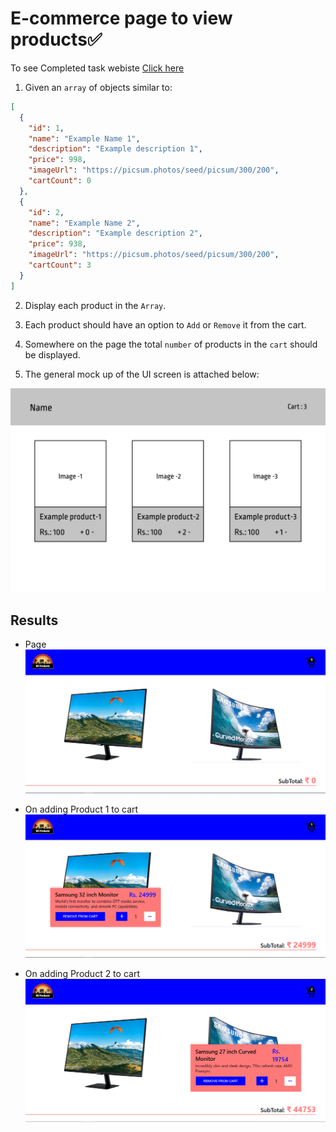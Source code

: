 # E-commerce page to view products✅

To see Completed task webiste [Click here](./public/index.html)

1. Given an `array` of objects similar to:

```json
[
  {
    "id": 1,
    "name": "Example Name 1",
    "description": "Example description 1",
    "price": 998,
    "imageUrl": "https://picsum.photos/seed/picsum/300/200",
    "cartCount": 0
  },
  {
    "id": 2,
    "name": "Example Name 2",
    "description": "Example description 2",
    "price": 938,
    "imageUrl": "https://picsum.photos/seed/picsum/300/200",
    "cartCount": 3
  }
]
```

2. Display each product in the `Array`.

3. Each product should have an option to `Add` or `Remove` it from the cart.

4. Somewhere on the page the total `number` of products in the `cart` should be displayed.

5. The general mock up of the UI screen is attached below:

<img src = "assets/mockUI.jpeg">

## Results

- Page
  <img src="./assets/Screenshot1.png">

- On adding Product 1 to cart
  <img src="./assets/Screenshot2.png">

- On adding Product 2 to cart
  <img src="./assets/Screenshot3.png">
